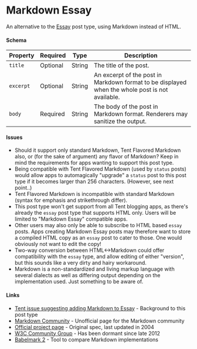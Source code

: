 # Markdown Essay

An alternative to the [Essay](https://tent.io/docs/post-types#essay) post type, using Markdown instead of HTML.


#### Schema

| Property | Required | Type | Description |
| -------- | -------- | ---- | ----------- |
| `title` | Optional | String | The title of the post. |
| `excerpt` | Optional | String | An excerpt of the post in Markdown format to be displayed when the whole post is not available. |
| `body` | Required | String | The body of the post in Markdown format. Renderers may sanitize the output. |

#### Issues

- Should it support only standard Markdown, Tent Flavored Markdown also, or (for the sake of argument) any flavor of Markdown? Keep in mind the requirements for apps wanting to support this post type.
- Being compatible with Tent Flavored Markdown (used by `status` posts) would allow apps to automagically "upgrade" a `status` post to this post type if it becomes larger than 256 characters. (However, see next point..)
- Tent Flavored Markdown is incompatible with standard Markdown (syntax for emphasis and strikethrough differ).
- This post type won't get support from all Tent blogging apps, as there's already the `essay` post type that supports HTML only. Users will be limited to "Markdown Essay" compatible apps.
- Other users may also only be able to subscribe to HTML based `essay` posts. Apps creating Markdown Essay posts may therefore want to store a compiled HTML copy as an `essay` post to cater to those. One would obviously not want to edit the copy!
- Two-way conversion between HTML<->Markdown could offer compatibility with the `essay` type, and allow editing of either "version", but this sounds like a very dirty and hairy workaround.
- Markdown is a non-standardized and living markup language with several dialects as well as differing output depending on the implementation used. Just something to be aware of.

#### Links

- [Tent issue suggesting adding Markdown to Essay](https://github.com/tent/tent.io/issues/200) - Background to this post type
- [Markdown Community](http://markdown.github.io/) - Unofficial page for the Markdown community
- [Official project page](http://daringfireball.net/projects/markdown) - Original spec, last updated in 2004
- [W3C Community Group](http://www.w3.org/community/markdown/) - Has been dormant since late 2012
- [Babelmark 2](http://johnmacfarlane.net/babelmark2/) - Tool to compare Markdown implementations
